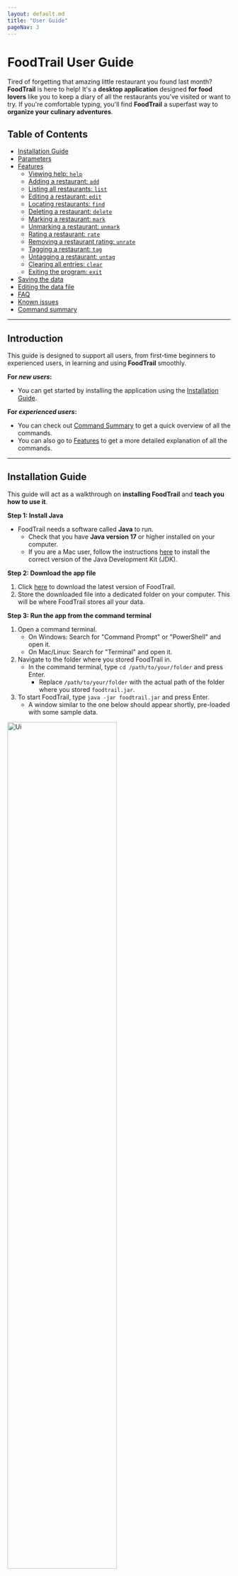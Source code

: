 ```yaml
---
layout: default.md
title: "User Guide"
pageNav: 3
---
```


# FoodTrail User Guide

Tired of forgetting that amazing little restaurant you found last month? **FoodTrail** is here to help! It's a **desktop application** designed **for food lovers** like you to keep a diary of all the restaurants you've visited or want to try. If you're comfortable typing, you'll find **FoodTrail** a superfast way to **organize your culinary adventures**. <br>

<!-- * Table of Contents -->
<page-nav-print />

## Table of Contents
* [Installation Guide](#installation-guide)
* [Parameters](#parameters)
* [Features](#features)
    * [Viewing help: `help`](#viewing-help-help)
    * [Adding a restaurant: `add`](#adding-a-restaurant-add)
    * [Listing all restaurants: `list`](#listing-all-restaurants-list)
    * [Editing a restaurant: `edit`](#editing-a-restaurant-edit)
    * [Locating restaurants: `find`](#locating-restaurants-find)
    * [Deleting a restaurant: `delete`](#deleting-a-restaurant-delete)
    * [Marking a restaurant: `mark`](#marking-a-restaurant-mark)
    * [Unmarking a restaurant: `unmark`](#unmarking-a-restaurant-unmark)
    * [Rating a restaurant: `rate`](#rating-a-restaurant-rate)
    * [Removing a restaurant rating: `unrate`](#removing-a-restaurant-rating-unrate)
    * [Tagging a restaurant: `tag`](#tagging-a-restaurant-tag)
    * [Untagging a restaurant: `untag`](#untagging-a-restaurant-untag)
    * [Clearing all entries: `clear`](#clearing-all-entries-clear)
    * [Exiting the program: `exit`](#exiting-the-program-exit)
* [Saving the data](#saving-the-data)
* [Editing the data file](#editing-the-data-file)
* [FAQ](#faq)
* [Known issues](#known-issues)
* [Command summary](#command-summary)

--------------------------------------------------------------------------------------------------------------------
## Introduction

This guide is designed to support all users, from first-time beginners to experienced users, in learning and using **FoodTrail** smoothly.

**For *new users*:**
<box>

* You can get started by installing the application using the [Installation Guide](#installation-guide).
</box>

**For *experienced users*:**
<box>

* You can check out [Command Summary](#command-summary) to get a quick overview of all the commands.
* You can also go to [Features](#features) to get a more detailed explanation of all the commands.
</box>

--------------------------------------------------------------------------------------------------------------------
## Installation Guide

This guide will act as a walkthrough on **installing FoodTrail** and **teach you how to use it**.

**Step 1: Install Java**
* FoodTrail needs a software called **Java** to run.
  * Check that you have **Java version 17** or higher installed on your computer.
  * If you are a Mac user, follow the instructions [here](https://se-education.org/guides/tutorials/javaInstallationMac.html) to install the correct version of the Java Development Kit (JDK).

**Step 2: Download the app file**
1. Click [here](https://github.com/AY2526S1-CS2103T-T14-3/tp/releases/download/v1.5/foodtrail.jar) to download the latest version of FoodTrail.
2. Store the downloaded file into a dedicated folder on your computer. This will be where FoodTrail stores all your data.

**Step 3: Run the app from the command terminal**
1. Open a command terminal.
   * On Windows: Search for "Command Prompt" or "PowerShell" and open it.
   * On Mac/Linux: Search for "Terminal" and open it.
2. Navigate to the folder where you stored FoodTrail in.
   * In the command terminal, type `cd /path/to/your/folder` and press Enter. 
     * Replace `/path/to/your/folder` with the actual path of the folder where you stored `foodtrail.jar`.
3. To start FoodTrail, type `java -jar foodtrail.jar` and press Enter. 
   * A window similar to the one below should appear shortly, pre-loaded with some sample data.

<img src="images/labelledUi.png" width="70%" height="70%" alt="Ui"> <br>

**Installation complete!**
* You can now type commands into the command box and press Enter to execute them.
* Refer to the [Features](#features) section below for a detailed explanation of every command.

--------------------------------------------------------------------------------------------------------------------
## Parameters

This section describes all the parameters used in FoodTrail commands, along with their meanings and any input rules or constraints.

| Parameter      | Description                                   | Constraints                                                                                                                                   |
|----------------|-----------------------------------------------|-----------------------------------------------------------------------------------------------------------------------------------------------|
| `NAME`         | Name of the restaurant                        | <li>Cannot be empty. <li>Maximum length of 60 characters.</li>                                                                                |
| `PHONE_NUMBER` | Phone number of the restaurant                | <li>Cannot be empty. </li><li>Only accepts 8-digit numbers that start with 6, 8, or 9. </li>                                                  |
| `ADDRESS`      | Address of the restaurant                     | <li>Cannot be empty. </li><li>Maximum length of 100 characters. </li><li>Must end with ', Singapore' followed by a 6-digit postal code. </li> |
| `TAG`          | Labels associated with the restaurant         | <li>Maximum length of 30 characters. </li><li>Accepts spaces. </li>                                                                           |
| `INDEX`        | Position of the restaurant in the directory   | <li>Only accepts numbers.</li><li>Number must correspond to a restaurant in the directory.</li>                                               |
| `KEYWORD`      | Information associated with the restaurant    | No constraints.                                                                                                                               |
| `RATING`       | Rating of the restaurant                      | <li>Only accepts 0, 1, 2, 3, 4, 5.</li>                                                                                                       |

<br>

## Features

This section explains all available commands and how to use them. If you’re already familiar with the app, you can jump ahead to the [Command summary](#command-summary) for a quick reference.

<box type="info" seamless>

**Notes about the command format:**<br>

* `UPPER_CASE` words represent parameters you need to provide.<br>
    <box>

    *Example:* `add n/NAME`, `NAME` is a parameter.
    </box>

* Square brackets `[ ]` indicate **optional** items.<br>
    <box>

    *Example:* `n/NAME [t/TAG]` can be used as `n/KFC t/fast food` or simply `n/KFC`.
    </box>

* An ellipsis `…`​ after an item means it can be repeated any number of times (including zero).<br>
    <box>

    *Example:* `[t/TAG]…` can be empty (` `), `t/fast food`, or `t/fast food t/halal` and so on.
    </box>

* Parameters can appear in any order.<br>
    <box>

    *Example:* `add n/NAME hp/PHONE_NUMBER a/ADDRESS` is the same as `add hp/PHONE_NUMBER a/ADDRESS n/NAME`.
    </box>

* Extra parameters are ignored for commands that don’t take any parameters (e.g. `help`, `list`, `exit`, `clear`).<br>
    <box>

    *Example:* Typing `help 123` will be treated the same as `help`.
    </box>
</box>

<box type="warning" seamless>

**Caution:**<br>
When copying commands that span multiple lines, make sure that the spaces around line breaks are preserved as some PDF readers may omit them.
</box>

<br>

### See all commands: `help`

If you are unsure of what commands there are, you can view all the commands by typing `help`.

Format: `help`

<img src="images/helpMessage.png" width=55% height=55% alt="helpMessage"> <br>

<br>

### Adding a restaurant: `add`

Want to keep track of a restaurant? You can do so by adding a restaurant to the directory using `add`.

Format: `add n/NAME a/ADDRESS hp/PHONE_NUMBER [t/TAG]…​`

<box type="info" seamless>

**Important:** 
* Restaurant details must include name, address and phone number.
* There must be a space between the `,` and `Singapore` for the address (e.g `..., Singapore`).
</box>

<box type="tip" seamless>

**Tip:** A restaurant can have any number of tags (including 0).
</box>

<box>

**Examples:**
* `add n/McDonald's a/1 Jelebu Road, #02-01, Bukit Panjang Plaza, Singapore 677743 hp/68928572`
* `add n/KFC a/701A Yishun Ave 5, #01-02, Singapore 761701 hp/62226111 t/fast food t/chicken`
</box>
<br>

### Listing all restaurants: `list`

You can get a list of all the restaurants in the directory using `list`.

Format: `list`

<box type="info" seamless>

**Important:**
* Restaurants are sorted by alphabetical order.
</box>
<br>

### Editing a restaurant: `edit`

Maybe a restaurant moved or changed its phone number? Keep their details updated using `edit`.

Format: `edit INDEX [n/NAME] [hp/PHONE] [a/ADDRESS]​`

<box type="info" seamless>

**Important:**
* Only the name, phone number, and address can be edited.
</box>

<box type="tip" seamless>

**Tip:** <br>
You can edit all details at once, or just a single field — name `n/`, phone `hp/`, or address `a/`.
</box>

<box>

**Examples:**
*  `edit 1 hp/91234567` edits the phone number of the 1st restaurant in the directory to be `91234567`.
*  `edit 2 n/KFC` edits the name of the 2nd restaurant in the directory to be `KFC`.
</box>
<br>

### Locating restaurants: `find`

You can search for restaurants in the directory by their name, address, phone number, or tag.

Format: `find KEYWORD[, MORE_KEYWORDS]`

<box type="info" seamless>

**Important:**
* The search is case-insensitive. e.g. `kfc` will match `KFC`.
* The order of the keywords matters. e.g. `chan hawker` will not match `Hawker Chan`.
</box>

<box type="tip" seamless>

**Tip:** Want broader results? Add more keywords, separated by commas — any restaurant matching one will appear in the list.
</box>

<box>

**Examples:**
* `find koi` returns `KOI Thé` and `KOI Thé Specialty`.
* `find subway, kfc` returns `Subway` and `KFC`.
* `find bugis` returns `Astons Specialties` and `McDonald's` since their addresses contain `bugis`.
</box>

<img src="images/findBugisResult.png" width=65% height=65% alt="findBugisResult"> <br>

<br>

### Deleting a restaurant: `delete`

You can delete a restaurant from the directory.

Format: `delete INDEX`

<box>

**Examples:**
* `list` followed by `delete 2` deletes the 2nd restaurant in the restaurant directory.
* `find KFC` followed by `delete 1` deletes the 1st restaurant in the results of the `find` command.
</box>
<br>

### Marking a restaurant: `mark`

To indicate that you've visited this restaurant, you can mark it as visited.

Format: `mark INDEX`

<box>

**Examples:**
* `mark 1` marks the 1st restaurant as visited.
* `mark 3` marks the 3rd restaurant as visited.
</box>
<br>

### Unmarking a restaurant: `unmark`

If you accidentally marked a restaurant as visited, you can unmark it using `unmark`.

Format: `unmark INDEX`

<box>

**Examples:**
* `unmark 1` unmarks the 1st restaurant as not visited.
* `unmark 3` unmarks the 3rd restaurant as not visited.
</box>
<br>

### Rating a restaurant: `rate`

You can give a rating to a restaurant in the directory.

Format: `rate INDEX RATING`

<box>

**Examples:**
* `rate 1 5` rates the 1st restaurant with 5 stars.
* `rate 3 3` rates the 3rd restaurant with 3 stars.
</box>
<br>

### Removing a restaurant rating: `unrate`

You can remove a rating for a restaurant.

Format: `unrate INDEX`

<box>

**Examples:**
* `unrate 1` removes the rating from the 1st restaurant.
* `unrate 3` removes the rating from the 3rd restaurant.
</box>
<br>

### Tagging a restaurant: `tag`

You can add a tag to a restaurant in the directory.

Format: `tag INDEX t/TAG [t/MORE_TAGS]`

<box type="info">

**Important:**
* Tags are displayed in alphabetical order.
</box>

<box type="tip" seamless>

**Tips:**
* Tags let you include extra details or keywords, such as “halal,” “cozy,” or “open late,” to help describe the restaurant better.
* Multiple tags can be added by entering more `t/` and specifying additional tags.
</box>

<box>

**Examples:**
* `tag 1 t/halal` tags the 1st restaurant with a `halal` tag.
* `tag 1 t/halal t/fast food` tags the 1st restaurant with a `halal` and a `fast food` tag.
</box>
<br>

### Untagging a restaurant: `untag`

You can remove tags from the restaurants in the directory.

Format: `untag INDEX t/TAG [t/MORE_TAGS]`

<box type="info" seamless>

**Important:** <br>

* Tags are displayed in alphabetical order.
</box>

<box type="tip" seamless>

**Tips:** <br>
* Multiple tags can be removed by entering more `t/` and specifying additional tags.
</box>

<box>

**Examples:**
* `untag 1 t/halal` removes the `halal` tag from the 1st restaurant.
* `untag 1 t/halal t/fast food` removes the `halal` and `fast food` tags from the 1st restaurant.
</box>
<br>

### Clearing all entries: `clear`

You can remove all the restaurants from the current directory. Use this command if you want to start with a fresh restaurant directory.

Format: `clear`

<box type="warning" seamless>

**Caution:** <br>
This command will delete all the data in the app.
</box>

<br>

### Exiting the program: `exit`

You can exit the application.

Format: `exit`

<br>

### Saving the data

FoodTrail automatically saves your data to your computer whenever you make a change. You don’t need to save anything manually.

<br>

### Editing the data file

Your FoodTrail data is automatically saved as a JSON file in `[JAR file location]/data/foodtrail.json`.
If you’re an advanced user, you can also edit this file directly to update your data.

<box type="warning" seamless>

**Caution:** <br>
If the data file is edited incorrectly or becomes invalid, FoodTrail will reset and start with an empty file on the next run. <br>
Be careful when making changes as incorrect values may cause the app to behave unexpectedly.

<box type="tip" seamless>

**Recommendation:** <br>
To avoid data loss, you should make a backup before editing.
</box>
</box>

--------------------------------------------------------------------------------------------------------------------

## FAQ

**Q**: Where is my restaurant data stored?<br>
**A**: FoodTrail stores your data locally on your computer. The exact location is usually within the application's data directory, ensuring your information is private and accessible offline. <br>
**Q**: How do I transfer my data to another Computer?<br>
**A**: Install the app in the other computer and overwrite the empty data file it creates with the file that contains the data of your previous FoodTrail home folder.

--------------------------------------------------------------------------------------------------------------------

## Known issues

| Problem                                                    | Description                                                                                                                                                                                           | Fix                                                                                                                                                                                |
|------------------------------------------------------------|-------------------------------------------------------------------------------------------------------------------------------------------------------------------------------------------------------|------------------------------------------------------------------------------------------------------------------------------------------------------------------------------------|
| Application opens off-screen after using multiple monitors | If you move the application to a secondary screen and later disconnect that screen (returning to a single display setup), the application window may open off-screen.                                 | Close the application and delete the `preferences.json` file created by the app. Then restart the application as it will reopen on your main screen with default display settings. |
| Help Window does not appear when reopened                  | If you minimize the Help Window and then try to open it again (using the help command, the Help menu, or the F1 shortcut), the existing Help Window will stay minimized instead of opening a new one. | Manually restore the minimized Help Window from your taskbar or dock.                                                                                                              |
---------------------------------------------------------------------------------------------------------------------------------------------------------------------------------------------------------------------------------------------------------------------------------------------------------------------------------------------------------------------------------------------------------------------------------------------------------

## Command summary

| Action                                             | Format                                                        | Examples                                                                                         |
|----------------------------------------------------|---------------------------------------------------------------|--------------------------------------------------------------------------------------------------|
| [**Help**](#viewing-help-help)                     | `help`                                                        | `help`                                                                                           |
| [**Add**](#adding-a-restaurant-add)                | `add n/NAME hp/PHONE_NUMBER a/ADDRESS [t/TAG]…​`              | `add n/KFC a/701A Bukit Batok Ave 5, #01-02, Singapore 761721 hp/62226121 t/fast food t/chicken` |
| [**List**](#listing-all-restaurants-list)          | `list`                                                        | `list`                                                                                           |
| [**Edit**](#editing-a-restaurant-edit)             | `edit INDEX [n/NAME] [hp/PHONE_NUMBER] [a/ADDRESS] [t/TAG]…​` | `edit 2 n/KFC hp/68849301`                                                                       |
| [**Find**](#locating-restaurants-find)             | `find KEYWORD[, MORE_KEYWORDS]`                               | `find koi, subway`                                                                               |
| [**Delete**](#deleting-a-restaurant-delete)        | `delete INDEX`                                                | `delete 3`                                                                                       |                                                                                                      | 
| [**Mark**](#marking-a-restaurant-mark)             | `mark INDEX`                                                  | `mark 3`                                                                                         |
| [**Unmark**](#unmarking-a-restaurant-unmark)       | `unmark INDEX`                                                | `unmark 3`                                                                                       |
| [**Rate**](#rating-a-restaurant-rate)              | `rate INDEX RATING`                                           | `rate 1 5`                                                                                       |
| [**Unrate**](#removing-a-restaurant-rating-unrate) | `unrate INDEX`                                                | `unrate 1`                                                                                       |                                                                                                      |
| [**Tag**](#tagging-a-restaurant-tag)               | `tag INDEX t/TAG [t/MORE_TAGS]`<br>                           | `tag 3 t/fast food t/halal`                                                                      |
| [**Untag**](#untagging-a-restaurant-untag)         | `untag INDEX t/TAG [t/MORE_TAGS]`                             | `untag 3 t/fast food t/halal`                                                                    |
| [**Clear**](#clearing-all-entries-clear)           | `clear`                                                       | `clear`                                                                                          |
| [**Exit**](#exiting-the-program-exit)              | `exit`                                                        | `exit`                                                                                           |
